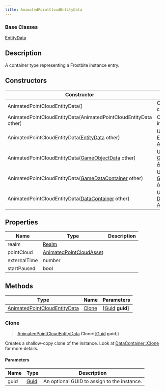 ```yaml
---
title: AnimatedPointCloudEntityData
---
```

### Base Classes

[EntityData](EntityData)

## Description

A container type representing a Frostbite instance entry.

## Constructors

| Constructor                                                                             | Description                                                                                                                                     |
| --------------------------------------------------------------------------------------- | ----------------------------------------------------------------------------------------------------------------------------------------------- |
| AnimatedPointCloudEntityData()                                                          | Create a new instance of this container type.                                                                                                   |
| AnimatedPointCloudEntityData(AnimatedPointCloudEntityData other)                        | Create a reference copy of an instance of the same type.                                                                                        |
| AnimatedPointCloudEntityData([EntityData](EntityData) other)                            | Upcast an instance of type [EntityData](EntityData) to [AnimatedPointCloudEntityData](AnimatedPointCloudEntityData).                            |
| AnimatedPointCloudEntityData([GameObjectData](GameObjectData) other)                    | Upcast an instance of type [GameObjectData](GameObjectData) to [AnimatedPointCloudEntityData](AnimatedPointCloudEntityData).                    |
| AnimatedPointCloudEntityData([GameDataContainer](GameDataContainer) other)              | Upcast an instance of type [GameDataContainer](GameDataContainer) to [AnimatedPointCloudEntityData](AnimatedPointCloudEntityData).              |
| AnimatedPointCloudEntityData([DataContainer](/vext/ref/shared/class/datacontainer) other) | Upcast an instance of type [DataContainer](/vext/ref/shared/class/datacontainer) to [AnimatedPointCloudEntityData](AnimatedPointCloudEntityData). |

## Properties

| Name         | Type                                               | Description |
| ------------ | -------------------------------------------------- | ----------- |
| realm        | [Realm](Realm)                                     |             |
| pointCloud   | [AnimatedPointCloudAsset](AnimatedPointCloudAsset) |             |
| externalTime | number                                             |             |
| startPaused  | bool                                               |             |

## Methods

| Type                                                         | Name            | Parameters                                     |
| ------------------------------------------------------------ | --------------- | ---------------------------------------------- |
| [AnimatedPointCloudEntityData](AnimatedPointCloudEntityData) | [Clone](#clone) | \[[Guid](/vext/ref/shared/class/guid) **guid**\] |

### Clone

> [AnimatedPointCloudEntityData](AnimatedPointCloudEntityData) **Clone**(\[[Guid](/vext/ref/shared/class/guid) **guid**\])

Creates a shallow-copy clone of the instance. Look at [DataContainer::Clone](/vext/ref/shared/class/datacontainer#clone) for more details.

#### Parameters

| Name | Type         | Description                                 |
| ---- | ------------ | ------------------------------------------- |
| guid | [Guid](Guid) | An optional GUID to assign to the instance. |
